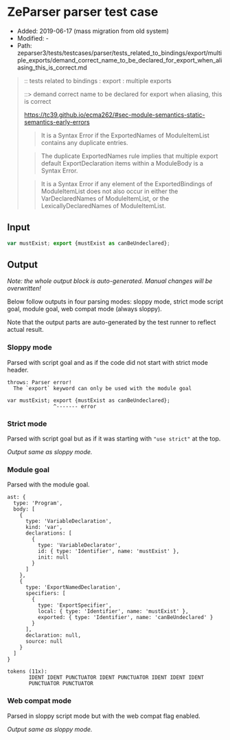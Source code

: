 # ZeParser parser test case

- Added: 2019-06-17 (mass migration from old system)
- Modified: -
- Path: zeparser3/tests/testcases/parser/tests_related_to_bindings/export/multiple_exports/demand_correct_name_to_be_declared_for_export_when_aliasing_this_is_correct.md

> :: tests related to bindings : export : multiple exports
>
> ::> demand correct name to be declared for export when aliasing, this is correct
> 
> https://tc39.github.io/ecma262/#sec-module-semantics-static-semantics-early-errors
> 
> > It is a Syntax Error if the ExportedNames of ModuleItemList contains any duplicate entries.
> 
> > The duplicate ExportedNames rule implies that multiple export default ExportDeclaration items within a ModuleBody is a Syntax Error.
> 
> > It is a Syntax Error if any element of the ExportedBindings of ModuleItemList does not also occur in either the VarDeclaredNames of ModuleItemList, or the LexicallyDeclaredNames of ModuleItemList.

## Input

`````js
var mustExist; export {mustExist as canBeUndeclared};
`````

## Output

_Note: the whole output block is auto-generated. Manual changes will be overwritten!_

Below follow outputs in four parsing modes: sloppy mode, strict mode script goal, module goal, web compat mode (always sloppy).

Note that the output parts are auto-generated by the test runner to reflect actual result.

### Sloppy mode

Parsed with script goal and as if the code did not start with strict mode header.

`````
throws: Parser error!
  The `export` keyword can only be used with the module goal

var mustExist; export {mustExist as canBeUndeclared};
               ^------- error
`````

### Strict mode

Parsed with script goal but as if it was starting with `"use strict"` at the top.

_Output same as sloppy mode._

### Module goal

Parsed with the module goal.

`````
ast: {
  type: 'Program',
  body: [
    {
      type: 'VariableDeclaration',
      kind: 'var',
      declarations: [
        {
          type: 'VariableDeclarator',
          id: { type: 'Identifier', name: 'mustExist' },
          init: null
        }
      ]
    },
    {
      type: 'ExportNamedDeclaration',
      specifiers: [
        {
          type: 'ExportSpecifier',
          local: { type: 'Identifier', name: 'mustExist' },
          exported: { type: 'Identifier', name: 'canBeUndeclared' }
        }
      ],
      declaration: null,
      source: null
    }
  ]
}

tokens (11x):
       IDENT IDENT PUNCTUATOR IDENT PUNCTUATOR IDENT IDENT IDENT
       PUNCTUATOR PUNCTUATOR
`````


### Web compat mode

Parsed in sloppy script mode but with the web compat flag enabled.

_Output same as sloppy mode._
